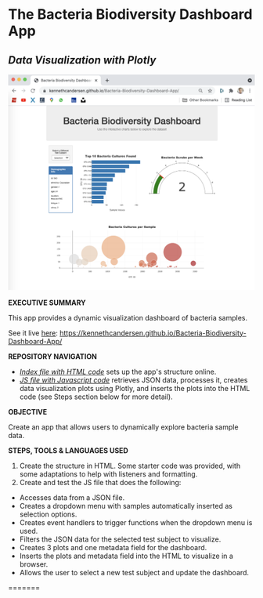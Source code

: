 # The Bacteria Biodiversity Dashboard App 
## *Data Visualization with Plotly*

<a href="https://github.com/kennethcandersen/Bacteria-Biodiversity-Dashboard-App/blob/main/app-screenshotv3.png" target="_blank"><img width="900" alt="Final App Screenshot" src="https://github.com/kennethcandersen/Bacteria-Biodiversity-Dashboard-App/blob/main/app-screenshotv3.png"></a>

**EXECUTIVE SUMMARY**

This app provides a dynamic visualization dashboard of bacteria samples. 

See it live [here](https://kennethcandersen.github.io/Bacteria-Biodiversity-Dashboard-App/): https://kennethcandersen.github.io/Bacteria-Biodiversity-Dashboard-App/


**REPOSITORY NAVIGATION**

* [*Index file with HTML code*](https://github.com/kennethcandersen/belly-button-biodiversity-app/blob/main/index.html) sets up the app's structure online. 
* [*JS file with Javascript code*](https://github.com/kennethcandersen/belly-button-biodiversity-app/blob/main/static/js/appv2.js) retrieves JSON data, processes it, creates data visualization plots using Plotly, and inserts the plots into the HTML code (see Steps section below for more detail). 

**OBJECTIVE**

Create an app that allows users to dynamically explore bacteria sample data. 


**STEPS, TOOLS & LANGUAGES USED**

1. Create the structure in HTML. Some starter code was provided, with some adaptations to help with listeners and formatting.
2. Create and test the JS file that does the following:
  - Accesses data from a JSON file. 
  - Creates a dropdown menu with samples automatically inserted as selection options. 
  - Creates event handlers to trigger functions when the dropdown menu is used.
  - Filters the JSON data for the selected test subject to visualize. 
  - Creates 3 plots and one metadata field for the dashboard.
  - Inserts the plots and metadata field into the HTML to visualize in a browser. 
  - Allows the user to select a new test subject and update the dashboard. 


=======



